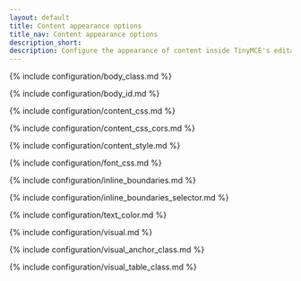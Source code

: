 ```yaml
---
layout: default
title: Content appearance options
title_nav: Content appearance options
description_short:
description: Configure the appearance of content inside TinyMCE's editable area.
---
```


{% include configuration/body_class.md %}

{% include configuration/body_id.md %}

{% include configuration/content_css.md %}

{% include configuration/content_css_cors.md %}

{% include configuration/content_style.md %}

{% include configuration/font_css.md %}

{% include configuration/inline_boundaries.md %}

{% include configuration/inline_boundaries_selector.md %}

{% include configuration/text_color.md %}

{% include configuration/visual.md %}

{% include configuration/visual_anchor_class.md %}

{% include configuration/visual_table_class.md %}
